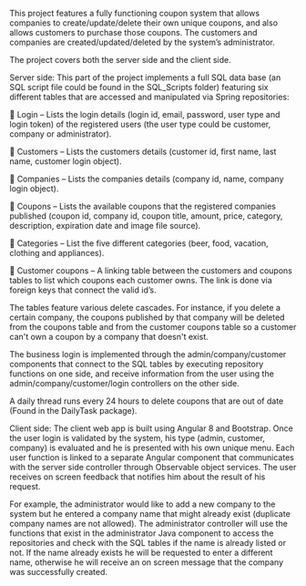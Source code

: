 This project features a fully functioning coupon system that allows companies to 
create/update/delete their own unique coupons, and also allows customers to purchase those coupons. The customers and companies are created/updated/deleted by the system’s administrator.

The project covers both the server side and the client side. 

Server side: This part of the project implements a full SQL data base (an SQL script file could be found in the SQL_Scripts folder)
featuring six different tables that are accessed and manipulated via Spring repositories: 

	Login – Lists the login details (login id, email, password, user type and login token) of the registered users (the user type could 
be customer, company or administrator). 

	Customers – Lists the customers details (customer id, first name, last name, customer login object).

	Companies – Lists the companies details (company id, name, company login object).

	Coupons – Lists the available coupons that the registered companies published (coupon id, company id, coupon title, 
amount, price, category, description, expiration date and image file source).

	Categories – List the five different categories (beer, food, vacation, clothing and appliances).

	Customer coupons – A linking table between the customers and coupons tables to list which coupons each customer owns. 
The link is done via foreign keys that connect the valid id’s.

The tables feature various delete cascades. For instance, if you delete a certain company, the coupons published by that 
company will be deleted from the coupons table and from the customer coupons table so a customer can't own a coupon by a 
company that doesn't exist.

The business login is implemented through the admin/company/customer components that connect to the SQL tables 
by executing repository functions on one side, and receive information from the user using the admin/company/customer/login controllers 
on the other side. 

A daily thread runs every 24 hours to delete coupons that are out of date (Found in the DailyTask package). 

Client side: The client web app is built using Angular 8 and Bootstrap. Once the user login is validated by the system, 
his type (admin, customer, company) is evaluated and he is presented with his own unique menu. Each user function is linked 
to a separate Angular component that communicates with the server side controller through Observable object services. 
The user receives on screen feedback that notifies him about the result of his request. 

For example, the administrator would like to add a new company to the system but he entered a company name that might already exist 
(duplicate company names are not allowed). The administrator controller will use the functions that exist in the administrator 
Java component to access the repositories and check with the SQL tables if the name is already listed or not. If the name already 
exists he will be requested to enter a different name, otherwise he will receive an on screen message that the company was 
successfully created.       
